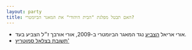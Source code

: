```yaml
---
layout: party
title: האם תבטל מפלגת "הבית היהודי" את המאגר הביומטרי?
---
```


* <i class="fa fa-bank"></i> אורי אריאל [הצביע](https://oknesset.org/vote/652/) נגד המאגר הביומטרי ב-2009, אורי אורבך ז״ל הצביע בעד.
* <i class="fa fa-envelope"></i> [תשובת בצלאל סמוטריץ'](../docs/smotrich.png)
